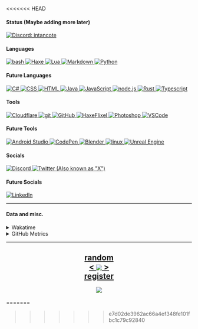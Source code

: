 <<<<<<< HEAD
<h4>Status (Maybe adding more later)</h4>
<a href="https://discord.com/users/416968141869154304">
    <img src="https://discord.c99.nl/widget/theme-4/416968141869154304.png"
    alt="Discord: intancote">
</a>

<h4>Languages</h4>
    <a href="https://en.wikipedia.org/wiki/Bash_(Unix_shell)">
        <img src="https://skillicons.dev/icons?i=bash" alt="bash">
    </a>
    <a href="https://haxe.org/">
        <img src="https://skillicons.dev/icons?i=haxe" alt="Haxe">
    </a>
    <a href="https://www.lua.org/">
        <img src="https://skillicons.dev/icons?i=lua" alt="Lua">
    </a>
    <a href="https://en.wikipedia.org/wiki/Markdown">
        <img src="https://skillicons.dev/icons?i=md" alt="Markdown">
    </a>
    <a href="https://www.python.org/">
        <img src="https://skillicons.dev/icons?i=py" alt="Python">
    </a>

<h4>Future Languages</h4>
    <a href="https://learn.microsoft.com/en-us/dotnet/csharp/">
        <img src="https://skillicons.dev/icons?i=cs" alt="C#">
    </a>
    <a href="https://developer.mozilla.org/en-US/docs/Web/CSS">
        <img src="https://skillicons.dev/icons?i=css" alt="CSS">
    </a>
    <a href="https://developer.mozilla.org/en-US/docs/Web/HTML">
        <img src="https://skillicons.dev/icons?i=html" alt="HTML">
    </a>
    <a href="https://java.com">
        <img src="https://skillicons.dev/icons?i=java" alt="Java">
    </a>
    <a href="https://developer.mozilla.org/en-US/docs/Web/JavaScript">
        <img src="https://skillicons.dev/icons?i=js" alt="JavaScript">
    </a>
    <a href="https://nodejs.org/">
        <img src="https://skillicons.dev/icons?i=nodejs" alt="node.js">
    </a>
    <a href="https://www.rust-lang.org/">
        <img src="https://skillicons.dev/icons?i=rust" alt="Rust">
    </a>
    <a href="https://www.typescriptlang.org/">
        <img src="https://skillicons.dev/icons?i=ts" alt="Typescript">
    </a>

<h4>Tools</h4>
    <a href="https://www.cloudflare.com/">
        <img src="https://skillicons.dev/icons?i=cf" alt="Cloudflare">
    </a>
    <a href="https://git-scm.com/">
        <img src="https://skillicons.dev/icons?i=git" alt="git">
    </a>
    <a href="https://github.com/Intancote/">
        <img src="https://skillicons.dev/icons?i=github" alt="GitHub">
    </a>
    <a href="https://haxeflixel.com/">
        <img src="https://skillicons.dev/icons?i=haxeflixel" alt="HaxeFlixel">
    </a>
    <a href="https://www.adobe.com/products/photoshop.html">
        <img src="https://skillicons.dev/icons?i=ps" alt="Photoshop">
    </a>
    <a href="https://github.com/microsoft/vscode">
        <img src="https://skillicons.dev/icons?i=vscode" alt="VSCode">
    </a>

<h4>Future Tools</h4>
    <a href="https://developer.android.com/studio">
        <img src="https://skillicons.dev/icons?i=androidstudio" alt="Android Studio">
    </a>
    <a href="https://codepen.io/">
        <img src="https://skillicons.dev/icons?i=codepen" alt="CodePen">
    </a>
    <a href="https://www.blender.org/">
        <img src="https://skillicons.dev/icons?i=blender" alt="Blender">
    </a>
    <a href="https://www.linuxfoundation.org/">
        <img src="https://skillicons.dev/icons?i=linux" alt="linux">
    </a>
    <a href="https://www.unrealengine.com/">
        <img src="https://skillicons.dev/icons?i=unreal" alt="Unreal Engine">
    </a>

<h4>Socials</h4>
    <a href="https://discord.com">
        <img src="https://skillicons.dev/icons?i=discord" alt="Discord">
    </a>
    <a href="https://twitter.com/Real_Intancote">
        <img src="https://skillicons.dev/icons?i=twitter" alt='Twitter (Also known as "X")'>
    </a>

<h4>Future Socials</h4>
    <a href="https://www.linkedin.com/">
        <img src="https://skillicons.dev/icons?i=linkedin" alt="LinkedIn">
    </a>

<hr>
<h4>Data and misc.</h4>
<details>
    <summary>Wakatime</summary>

<!--START_SECTION:waka-->
**I'm a Night 🦉**

```text
🌞 Morning                40 commits          ████░░░░░░░░░░░░░░░░░░░░░   17.39 %
🌆 Daytime                56 commits          ██████░░░░░░░░░░░░░░░░░░░   24.35 %
🌃 Evening                57 commits          ██████░░░░░░░░░░░░░░░░░░░   24.78 %
🌙 Night                  77 commits          ████████░░░░░░░░░░░░░░░░░   33.48 %
```
📅 **I'm Most Productive on Wednesday**

```text
Monday                   39 commits          ████░░░░░░░░░░░░░░░░░░░░░   16.96 %
Tuesday                  26 commits          ███░░░░░░░░░░░░░░░░░░░░░░   11.30 %
Wednesday                51 commits          ██████░░░░░░░░░░░░░░░░░░░   22.17 %
Thursday                 32 commits          ███░░░░░░░░░░░░░░░░░░░░░░   13.91 %
Friday                   15 commits          ██░░░░░░░░░░░░░░░░░░░░░░░   06.52 %
Saturday                 35 commits          ████░░░░░░░░░░░░░░░░░░░░░   15.22 %
Sunday                   32 commits          ███░░░░░░░░░░░░░░░░░░░░░░   13.91 %
```


📊 **This Week I Spent My Time On**

```text
🕑︎ Time Zone: Europe/Stockholm

💬 Programming Languages:
Python                   6 mins              █████████████████████████   100.00 %

🔥 Editors:
VS Code                  6 mins              █████████████████████████   100.00 %

🐱‍💻 Projects:
discord_status_lyric_link6 mins              █████████████████████████   100.00 %

💻 Operating System:
Linux                    6 mins              █████████████████████████   100.00 %
```

**I Mostly Code in Python**

```text
Python                   10 repos            ███████░░░░░░░░░░░░░░░░░░   26.32 %
Rust                     7 repos             █████░░░░░░░░░░░░░░░░░░░░   18.42 %
Shell                    3 repos             ██░░░░░░░░░░░░░░░░░░░░░░░   07.89 %
CSS                      2 repos             █░░░░░░░░░░░░░░░░░░░░░░░░   05.26 %
Lua                      1 repo              █░░░░░░░░░░░░░░░░░░░░░░░░   02.63 %
```




<!--END_SECTION:waka-->

</details>

<details>
    <summary>GitHub Metrics</summary>
    <img src= "./github-metrics.svg">
</details>

<hr>

<h2 align="center">
    <a href=https://octo-ring.com/p/Intancote/random>
           random
    </a>
    <br>
    <a href="https://octo-ring.com/p/Intancote/prev">
        <
    </a>
    <a href="https://octo-ring.com/">
        <img align="center" src="https://media.discordapp.net/attachments/856404208445292545/995328704580431962/octa.png"
        height="150px">
    </a>
    <a href="https://octo-ring.com/p/Intancote/next">
        >
    </a>
    <br>
    <a href="https://octo-ring/register">
           register
    </a>
</h2>
<p align="center">
  <a href="https://github.com/Intancote">
    <img src="https://komarev.com/ghpvc/?username=Intancote&color=blueviolet&style=flat-square" />
  </a>
</p>
=======

>>>>>>> e7d02de3962ac66a4ef348fe101fbc1c79c92840
